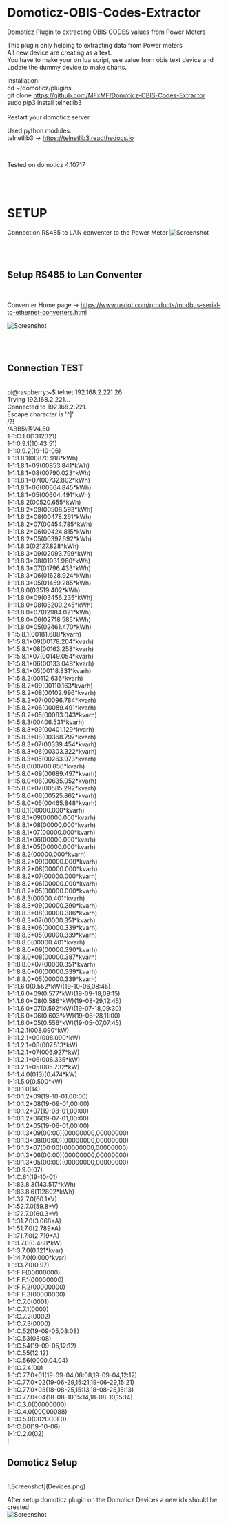 # Domoticz-OBIS-Codes-Extractor
Domoticz Plugin to extracting OBIS CODES values from Power Meters

This plugin only helping to extracting data from Power meters<br>
All new device are creating as a text.<br>
You have to make your on lua script, use value from obis text device and update the dummy device to make charts.<br>




Installation: <br>
cd ~/domoticz/plugins <br>
git clone https://github.com/MFxMF/Domoticz-OBIS-Codes-Extractor <br>
sudo pip3 install telnetlib3 <br>
<br>
Restart your domoticz server. <br>


Used python modules: <br>
telnetlib3 -> https://telnetlib3.readthedocs.io<br>

<br>

Tested on domoticz 4.10717<br>



<br>
<br>

<h1>SETUP</H1>

Connection RS485 to LAN conventer to the Power Meter
![Screenshot](connection.png)



<br>
<br>

<h2>Setup RS485 to Lan Conventer </h2><br>

Conventer Home page -> https://www.usriot.com/products/modbus-serial-to-ethernet-converters.html<br>

![Screenshot](USR_IOT.png) <br>


<br>
<br>

<h2>Connection TEST </h2><br>
pi@raspberry:~$ telnet 192.168.2.221 26<br>
Trying 192.168.2.221...<br>
Connected to 192.168.2.221.<br>
Escape character is '^]'.<br>
/?!<br>
/ABB5\@V4.50         <br>
1-1:C.1.0(1312321)<br>
1-1:0.9.1(10:43:51)<br>
1-1:0.9.2(19-10-06)<br>
1-1:1.8.1(00870.918*kWh)<br>
1-1:1.8.1*09(00853.841*kWh)<br>
1-1:1.8.1*08(00790.023*kWh)<br>
1-1:1.8.1*07(00732.802*kWh)<br>
1-1:1.8.1*06(00664.845*kWh)<br>
1-1:1.8.1*05(00604.491*kWh)<br>
1-1:1.8.2(00520.655*kWh)<br>
1-1:1.8.2*09(00508.593*kWh)<br>
1-1:1.8.2*08(00478.261*kWh)<br>
1-1:1.8.2*07(00454.785*kWh)<br>
1-1:1.8.2*06(00424.815*kWh)<br>
1-1:1.8.2*05(00397.692*kWh)<br>
1-1:1.8.3(02127.828*kWh)<br>
1-1:1.8.3*09(02093.799*kWh)<br>
1-1:1.8.3*08(01931.960*kWh)<br>
1-1:1.8.3*07(01796.433*kWh)<br>
1-1:1.8.3*06(01628.924*kWh)<br>
1-1:1.8.3*05(01459.285*kWh)<br>
1-1:1.8.0(03519.402*kWh)<br>
1-1:1.8.0*09(03456.235*kWh)<br>
1-1:1.8.0*08(03200.245*kWh)<br>
1-1:1.8.0*07(02984.021*kWh)<br>
1-1:1.8.0*06(02718.585*kWh)<br>
1-1:1.8.0*05(02461.470*kWh)<br>
1-1:5.8.1(00181.688*kvarh)<br>
1-1:5.8.1*09(00178.204*kvarh)<br>
1-1:5.8.1*08(00163.258*kvarh)<br>
1-1:5.8.1*07(00149.054*kvarh)<br>
1-1:5.8.1*06(00133.048*kvarh)<br>
1-1:5.8.1*05(00118.831*kvarh)<br>
1-1:5.8.2(00112.636*kvarh)<br>
1-1:5.8.2*09(00110.163*kvarh)<br>
1-1:5.8.2*08(00102.996*kvarh)<br>
1-1:5.8.2*07(00096.784*kvarh)<br>
1-1:5.8.2*06(00089.491*kvarh)<br>
1-1:5.8.2*05(00083.043*kvarh)<br>
1-1:5.8.3(00406.531*kvarh)<br>
1-1:5.8.3*09(00401.129*kvarh)<br>
1-1:5.8.3*08(00368.797*kvarh)<br>
1-1:5.8.3*07(00339.454*kvarh)<br>
1-1:5.8.3*06(00303.322*kvarh)<br>
1-1:5.8.3*05(00263.973*kvarh)<br>
1-1:5.8.0(00700.856*kvarh)<br>
1-1:5.8.0*09(00689.497*kvarh)<br>
1-1:5.8.0*08(00635.052*kvarh)<br>
1-1:5.8.0*07(00585.292*kvarh)<br>
1-1:5.8.0*06(00525.862*kvarh)<br>
1-1:5.8.0*05(00465.848*kvarh)<br>
1-1:8.8.1(00000.000*kvarh)<br>
1-1:8.8.1*09(00000.000*kvarh)<br>
1-1:8.8.1*08(00000.000*kvarh)<br>
1-1:8.8.1*07(00000.000*kvarh)<br>
1-1:8.8.1*06(00000.000*kvarh)<br>
1-1:8.8.1*05(00000.000*kvarh)<br>
1-1:8.8.2(00000.000*kvarh)<br>
1-1:8.8.2*09(00000.000*kvarh)<br>
1-1:8.8.2*08(00000.000*kvarh)<br>
1-1:8.8.2*07(00000.000*kvarh)<br>
1-1:8.8.2*06(00000.000*kvarh)<br>
1-1:8.8.2*05(00000.000*kvarh)<br>
1-1:8.8.3(00000.401*kvarh)<br>
1-1:8.8.3*09(00000.390*kvarh)<br>
1-1:8.8.3*08(00000.386*kvarh)<br>
1-1:8.8.3*07(00000.351*kvarh)<br>
1-1:8.8.3*06(00000.339*kvarh)<br>
1-1:8.8.3*05(00000.339*kvarh)<br>
1-1:8.8.0(00000.401*kvarh)<br>
1-1:8.8.0*09(00000.390*kvarh)<br>
1-1:8.8.0*08(00000.387*kvarh)<br>
1-1:8.8.0*07(00000.351*kvarh)<br>
1-1:8.8.0*06(00000.339*kvarh)<br>
1-1:8.8.0*05(00000.339*kvarh)<br>
1-1:1.6.0(0.552*kW)(19-10-06,08:45)<br>
1-1:1.6.0*09(0.577*kW)(19-09-18,09:15)<br>
1-1:1.6.0*08(0.586*kW)(19-08-29,12:45)<br>
1-1:1.6.0*07(0.592*kW)(19-07-18,09:30)<br>
1-1:1.6.0*06(0.603*kW)(19-06-28,11:00)<br>
1-1:1.6.0*05(0.556*kW)(19-05-07,07:45)<br>
1-1:1.2.1(008.090*kW)<br>
1-1:1.2.1*09(008.090*kW)<br>
1-1:1.2.1*08(007.513*kW)<br>
1-1:1.2.1*07(006.927*kW)<br>
1-1:1.2.1*06(006.335*kW)<br>
1-1:1.2.1*05(005.732*kW)<br>
1-1:1.4.0(013)(0.474*kW)<br>
1-1:1.5.0(0.500*kW)<br>
1-1:0.1.0(14)<br>
1-1:0.1.2*09(19-10-01,00:00)<br>
1-1:0.1.2*08(19-09-01,00:00)<br>
1-1:0.1.2*07(19-08-01,00:00)<br>
1-1:0.1.2*06(19-07-01,00:00)<br>
1-1:0.1.2*05(19-06-01,00:00)<br>
1-1:0.1.3*09(00:00)(00000000,00000000)<br>
1-1:0.1.3*08(00:00)(00000000,00000000)<br>
1-1:0.1.3*07(00:00)(00000000,00000000)<br>
1-1:0.1.3*06(00:00)(00000000,00000000)<br>
1-1:0.1.3*05(00:00)(00000000,00000000)<br>
1-1:0.9.0(07)<br>
1-1:C.61(19-10-01)<br>
1-1:83.8.3(143.517*kWh)<br>
1-1:83.8.6(112802*kWh)<br>
1-1:32.7.0(60.1*V)<br>
1-1:52.7.0(59.8*V)<br>
1-1:72.7.0(60.3*V)<br>
1-1:31.7.0(3.068*A)<br>
1-1:51.7.0(2.789*A)<br>
1-1:71.7.0(2.719*A)<br>
1-1:1.7.0(0.488*kW)<br>
1-1:3.7.0(0.121*kvar)<br>
1-1:4.7.0(0.000*kvar)<br>
1-1:13.7.0(0.97)<br>
1-1:F.F(00000000)<br>
1-1:F.F.1(00000000)<br>
1-1:F.F.2(00000000)<br>
1-1:F.F.3(00000000)<br>
1-1:C.7.0(0001)<br>
1-1:C.7.1(0000)<br>
1-1:C.7.2(0002)<br>
1-1:C.7.3(0000)<br>
1-1:C.52(19-09-05,08:08)<br>
1-1:C.53(08:08)<br>
1-1:C.54(19-09-05,12:12)<br>
1-1:C.55(12:12)<br>
1-1:C.56(0000.04.04)<br>
1-1:C.7.4(00)<br>
1-1:C.77.0*01(19-09-04,08:08,19-09-04,12:12)<br>
1-1:C.77.0*02(19-06-29,15:21,19-06-29,15:21)<br>
1-1:C.77.0*03(18-08-25,15:13,18-08-25,15:13)<br>
1-1:C.77.0*04(18-08-10,15:14,18-08-10,15:14)<br>
1-1:C.3.0(00000000)<br>
1-1:C.4.0(00C00088)<br>
1-1:C.5.0(0020C0F0)<br>
1-1:C.60(19-10-06)<br>
1-1:C.2.0(02)<br>
!<br>

<h2>Domoticz Setup </h2><br>
![Screenshot](Devices.png) <br>

After setup domoticz plugin on the Domoticz Devices a new idx should be created<br>
![Screenshot](Devices.png) <br>



